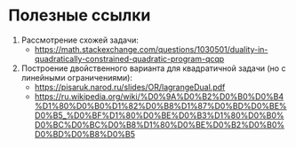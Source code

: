 # Полезные ссылки
1) Рассмотрение схожей задачи:
    * https://math.stackexchange.com/questions/1030501/duality-in-quadratically-constrained-quadratic-program-qcqp
2) Построение двойственного варианта для квадратичной задачи (но с линейными ограничениями):
    * https://pisaruk.narod.ru/slides/OR/lagrangeDual.pdf
    * https://ru.wikipedia.org/wiki/%D0%9A%D0%B2%D0%B0%D0%B4%D1%80%D0%B0%D1%82%D0%B8%D1%87%D0%BD%D0%BE%D0%B5_%D0%BF%D1%80%D0%BE%D0%B3%D1%80%D0%B0%D0%BC%D0%BC%D0%B8%D1%80%D0%BE%D0%B2%D0%B0%D0%BD%D0%B8%D0%B5